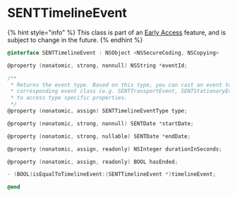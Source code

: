 # SENTTimelineEvent

{% hint style="info" %}
This class is part of an [Early Access](../../../../appendix/feature-production-readiness.md) feature, and is subject to change in the future.
{% endhint %}

```objectivec
@interface SENTTimelineEvent : NSObject <NSSecureCoding, NSCopying>

@property (nonatomic, strong, nonnull) NSString *eventId;

/**
 * Returns the event type. Based on this type, you can cast an event to the 
 * corresponding event class (e.g. SENTTransportEvent, SENTStationaryEvent) 
 * to access type specific properties.
 */
@property (nonatomic, assign) SENTTimelineEventType type;

@property (nonatomic, strong, nonnull) SENTDate *startDate;

@property (nonatomic, strong, nullable) SENTDate *endDate;

@property (nonatomic, assign, readonly) NSInteger durationInSeconds;

@property (nonatomic, assign, readonly) BOOL hasEnded;

- (BOOL)isEqualToTimelineEvent:(SENTTimelineEvent *)timelineEvent;

@end
```
